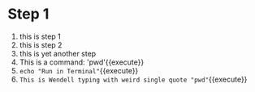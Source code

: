 # Step 1
1. this is step 1
2. this is step 2
3. this is yet another step
4. This is a command: 'pwd'{{execute}}
5. `echo "Run in Terminal"`{{execute}}
6. `This is Wendell typing with weird single quote "pwd"`{{execute}}